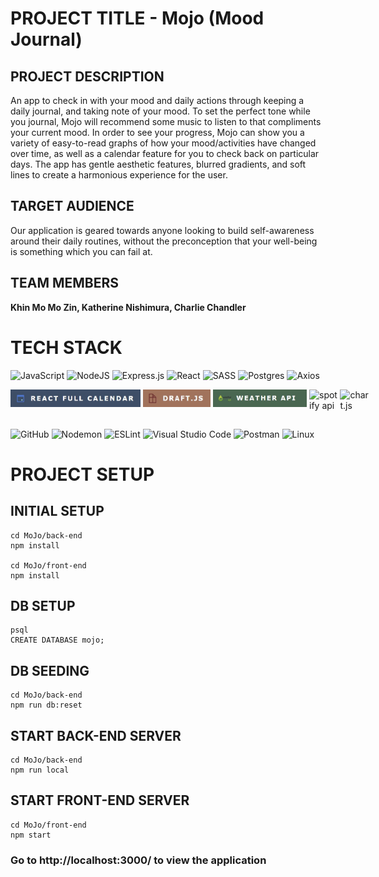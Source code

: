 # 
# PROJECT TITLE - Mojo (Mood Journal)

## PROJECT DESCRIPTION

An app to check in with your mood and daily actions through keeping a daily journal, and taking note of your mood. To set the perfect tone while you journal, Mojo will recommend some music to listen to that compliments your current mood. In order to see your progress, Mojo can show you a variety of easy-to-read graphs of how your mood/activities have changed over time, as well as a calendar feature for you to check back on particular days. The app has gentle aesthetic features, blurred gradients, and soft lines to create a harmonious experience for the user.

## TARGET AUDIENCE
Our application is geared towards anyone looking to build self-awareness around their daily routines, without the preconception that your well-being is something which you can fail at.

## TEAM MEMBERS
**Khin Mo Mo Zin, Katherine Nishimura, Charlie Chandler**

# TECH STACK #

![JavaScript](https://img.shields.io/badge/javascript-%23323330.svg?style=for-the-badge&logo=javascript&logoColor=%23F7DF1E)
![NodeJS](https://img.shields.io/badge/node.js-6DA55F?style=for-the-badge&logo=node.js&logoColor=white)
![Express.js](https://img.shields.io/badge/express.js-%23404d59.svg?style=for-the-badge&logo=express&logoColor=%2361DAFB)
![React](https://img.shields.io/badge/react-%2320232a.svg?style=for-the-badge&logo=react&logoColor=%2361DAFB)
![SASS](https://img.shields.io/badge/SASS-hotpink.svg?style=for-the-badge&logo=SASS&logoColor=white)
![Postgres](https://img.shields.io/badge/postgres-%23316192.svg?style=for-the-badge&logo=postgresql&logoColor=white)
![Axios](https://img.shields.io/badge/-Axios-5A29E4?logo=axios&amp;logoColor=white&amp;style=for-the-badge)

<div style="display: flex; padding-bottom:15px">
<img src="documentation/pictures/fullcalendar.jpg" height="28" width=208 alt="full calendar" style="padding-right: 4px">
<img src="documentation/pictures/draftjs.jpg" height="28" width=108 alt="draft.js"  style="padding-right: 4px">
<img src="documentation/pictures/weather.jpg" height="28" width=150 alt="weather api" style="padding-right: 4px">
<img src="https://img.shields.io/badge/Spotify-1ED760?&style=for-the-badge&logo=spotify&logoColor=white" alt="spotify api" style="padding-right: 4px">
<img src="https://img.shields.io/badge/chart.js-F5788D.svg?style=for-the-badge&logo=chart.js&logoColor=white" alt="chart.js" style="padding-right: 4px">
</div>

![GitHub](https://img.shields.io/badge/github-%23121011.svg?style=for-the-badge&logo=github&logoColor=white)
![Nodemon](https://img.shields.io/badge/NODEMON-%23323330.svg?style=for-the-badge&logo=nodemon&logoColor=%BBDEAD)
![ESLint](https://img.shields.io/badge/ESLint-4B3263?style=for-the-badge&logo=eslint&logoColor=white)
![Visual Studio Code](https://img.shields.io/badge/Visual%20Studio%20Code-0078d7.svg?style=for-the-badge&logo=visual-studio-code&logoColor=white)
![Postman](https://img.shields.io/badge/Postman-FF6C37?style=for-the-badge&logo=postman&logoColor=white)
![Linux](https://img.shields.io/badge/Linux-FCC624?style=for-the-badge&logo=linux&logoColor=black)



# PROJECT SETUP #

## INITIAL SETUP
```
cd MoJo/back-end
npm install

cd MoJo/front-end
npm install
```

## DB SETUP
```
psql
CREATE DATABASE mojo;
```

## DB SEEDING
```
cd MoJo/back-end
npm run db:reset
```

## START BACK-END SERVER ##
```
cd MoJo/back-end
npm run local
```

## START FRONT-END SERVER ##
```
cd MoJo/front-end
npm start
```

### Go to http://localhost:3000/ to view the application